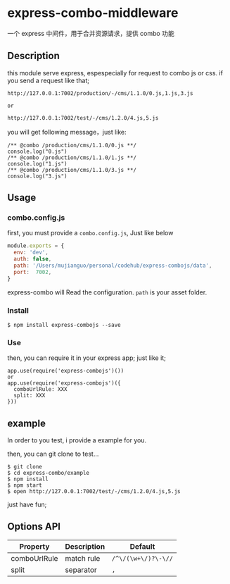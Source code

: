 # express-combo-middleware
一个 express 中间件，用于合并资源请求，提供 combo 功能

## Description

this module serve express, espespecially for request to combo js or css. if you send a request like that;

```
http://127.0.0.1:7002/production/-/cms/1.1.0/0.js,1.js,3.js

or

http://127.0.0.1:7002/test/-/cms/1.2.0/4.js,5.js
```

you will get following message，just like:

```
/** @combo /production/cms/1.1.0/0.js **/
console.log("0.js")
/** @combo /production/cms/1.1.0/1.js **/
console.log("1.js")
/** @combo /production/cms/1.1.0/3.js **/
console.log("3.js")
```

## Usage

### combo.config.js
first, you must provide a `combo.config.js`, Just like below

```js
module.exports = {
  env: 'dev',
  auth: false,
  path: '/Users/mujianguo/personal/codehub/express-combojs/data',
  port:  7002,
}
```
express-combo will Read the configuration. `path` is your asset folder.

### Install
```
$ npm install express-combojs --save
```
### Use

then, you can require it in your express app; just like it;
```
app.use(require('express-combojs')())
or 
app.use(require('express-combojs')({
  comboUrlRule: XXX
  split: XXX
}))
```

## example 

In order to you test, i provide a example for you.

then, you can git clone to test...

```
$ git clone 
$ cd express-combo/example
$ npm install
$ npm start
$ open http://127.0.0.1:7002/test/-/cms/1.2.0/4.js,5.js
```

just have fun;

## Options API

| Property| Description | Default |
|----|----|----|
|comboUrlRule| match rule | `/^\/(\w+\/)?\-\//`|
|split| separator | `,` |





